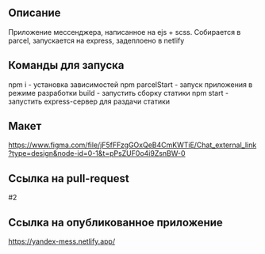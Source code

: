 Описание
---
Приложение мессенджера, написанное на ejs + scss. Собирается в parcel, запускается на express, задеплоено в netlify

Команды для запуска
---
npm i - установка зависимостей npm parcelStart - запуск приложения в режиме разработки build - запустить сборку статики npm start - запустить express-сервер для раздачи статики

Макет
---
https://www.figma.com/file/jF5fFFzgGOxQeB4CmKWTiE/Chat_external_link?type=design&node-id=0-1&t=pPsZUF0o4i9ZsnBW-0

Ссылка на pull-request
---
#2

Ссылка на опубликованное приложение
---
https://yandex-mess.netlify.app/



